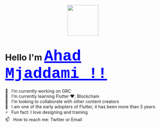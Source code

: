 <div id="header" align="center">
  <img src="https://media.giphy.com/media/M9gbBd9nbDrOTu1Mqx/giphy.gif" width="100"/>
</div>

<h1>Hello I'm <a style="font-family:Courier; color:Blue; font-size: 50px;" href="https://www.ahadmajdami.me/">Ahad Mjaddami !!</a></h1>

🔭  I’m currently working on GRC <br>
🌱  I’m currently learning Flutter ❤, Blockchain<br>
👯  I’m looking to collaborate with other content creators<br>
🗿  I am one of the early adopters of Flutter, it has been more than 3 years<br>
⚡  Fun fact: I love designing and training <br>
📫  How to reach me: Twitter or Email<br>
<!---
vow95/vow95 is a ✨ special ✨ repository because its `README.md` (this file) appears on your GitHub profile.
You can click the Preview link to take a look at your changes.
--->


